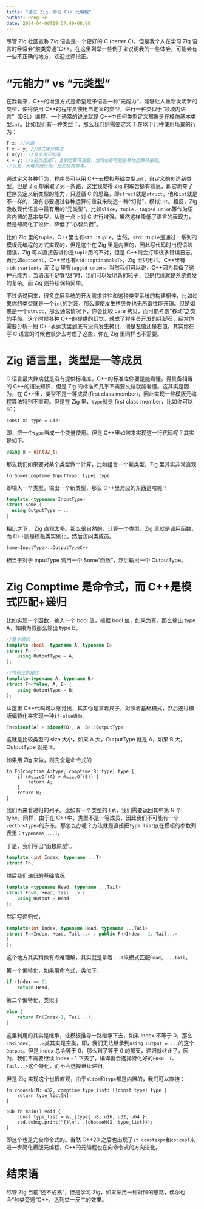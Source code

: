 ```yaml
---
title: "通过 Zig，学习 C++ 元编程"
author: Peng He
date: 2024-04-06T19:57:49+08:00
---
```


尽管 Zig 社区宣称 Zig 语言是一个更好的 C (better C)，但是我个人在学习 Zig 语言时经常会“触类旁通”C++。在这里列举一些例子来说明我的一些体会，可能会有一些不正确的地方，欢迎批评指正。

# “元能力” vs “元类型”

在我看来，C++的增强方式是希望赋予语言一种“元能力”，能够让人重新发明新的类型，使得使用 C++的程序员使用自定义的类型，进行一种类似于“领域内语言”（DSL）编程。一个通常的说法就是 C++中任何类型定义都像是在模仿基本类型`int`。比如我们有一种类型 T，那么我们则需要定义 T 在以下几种使用场景的行为：

```C++
T x; //构造
T x = y; //隐式拷贝构造
T x{y}; //显示拷贝构造
x = y; //x的类型是T，复制运算符重载，当然也有可能是移动运算符重载。
//以及一大堆其他行为，比如析构等等。
```

通过定义各种行为，程序员可以用 C++去模拟基础类型`int`，自定义的创造新类型。但是 Zig 却采取了另一条路，这里我觉得 Zig 的取舍挺有意思，即它剥夺了程序员定义新类型的能力，只遵循 C 的思路，即`struct`就是`struct`，他和`int`就是不一样的，没有必要通过各种运算符重载来制造一种“幻觉”，模拟`int`。相反，Zig 吸收现代语言中最有用的“元类型”，比如`slice`，`tuple`，`tagged union`等作为语言内置的基本类型，从这一点上对 C 进行增强。虽然这样降低了语言的表现力，但是却简化了设计，降低了“心智负担”。

比如 Zig 里的`tuple`，C++里也有`std::tuple`。当然，`std::tuple`是通过一系列的模板元编程的方式实现的，但是这个在 Zig 里是内置的，因此写代码时出现语法错误，Zig 可以直接告诉你是`tuple`用的不对，但是 C++则会打印很多错误日志。再比如`optional`，C++里也有`std::optinonal<T>`，Zig 里只用`?T`。C++里有`std::variant`，而 Zig 里有`tagged union`。当然我们可以说，C++因为具备了这种元能力，当语法不足够“甜”时，我们可以发明新的轮子，但是代价就是系统愈发的复杂。而 Zig 则持续保持简单。

不过话说回来，很多底层系统的开发需求往往和这种类型系统的构建相悖，比如如果你的类型就是一个`int`的封装，那么即使发生拷贝你也无所谓性能开销。但是如果是一个`struct`，那么通常情况下，你会比较 care 拷贝，而可能考虑“移动”之类的手段。这个时候各种 C++的提供的幻觉，就成了程序员开发的绊脚石，经常你需要分析一段 C++表达式里到底有没有发生拷贝，他是左值还是右值，其实你在写 C 语言的时候也很少去考虑了这些，你在 Zig 里同样也不需要。

# Zig 语言里，类型是一等成员

C 语言最大弊病就是没有提供标准库，C++的标准库你要是能看懂，得具备相当的 C++的语法知识，但是 Zig 的标准库几乎不需要文档就能看懂。这其实是因为，在 C++里，类型不是一等成员(first class member)，因此实现一些模版元编程算法特别不直观。但是在 Zig 里，`type`就是 first class member，比如你可以写：

```zig
const x: type = u32;
```

即，把一个`type`当成一个变量使用。但是 C++里如何来实现这一行代码呢？其实是如下。

```C++
using x = uint32_t;
```

那么我们如果要对某个类型做个计算，比如组合一个新类型，Zig 里其实非常直观

```Zig
fn Some(comptime InputType: type) type
```

即输入一个类型，输出一个新类型，那么 C++里对应的东西是啥呢？

```C++
template <typename InputType>
struct Some {
  using OutputType = ...
}
```

相比之下， Zig 直观太多。那么很自然的，计算一个类型，Zig 里就是调用函数，而 C++则是模板类实例化，然后访问类成员。

```C++
Some<InputType>::OutputTypeC++
```

相当于对于 InputType 调用一个 Some“函数”，然后输出一个 OutputType。

# Zig Comptime 是命令式，而 C++是模式匹配+递归

比如实现一个函数，输入一个 bool 值，根据 bool 值，如果为真，那么输出 type A，如果为假那么输出 type B。

```C++
//基本模式
template <bool, typename A, typename B>
struct Fn {
	using OutputType = A;
};

//特例化的模式
template<typename A, typename B>
struct Fn<false, A, B> {
	using OutputType = B;
};
```

从这里 C++代码可以感觉出，其实你是拿着尺子，对照着基础模式，然后通过模版偏特化来实现一种`if-else语句`。

```C++
Fn<sizeof(A) > sizeof(B), A, B>::OutputType
```

这就是比较类型的 size 大小，如果 A 大，OutputType 就是 A，如果 B 大，OutputType 就是 B。

如果用 Zig 来做，则完全是命令式的

```Zig
fn Fn(comptime A:type, comptime B: type) type {
	if (@sizeOf(A) > @sizeOf(B)) {
		return A;
	}
	return B;
}
```

我们再来看递归的列子。比如有一个类型的 list，我们需要返回其中第 N 个 type。同样，由于在 C++中，类型不是一等成员，因此我们不可能有一个`vector<type>`的东东。那怎么办呢？方法就是直接把`type list`放在模板的参数列表里：`typename ...T`。

于是，我们写出“函数原型”。

```C++
template <int Index, typename ...T>
struct Fn;
```

然后我们递归的基础情况

```C++
template <typename Head, typename ...Tail>
struct Fn<0, Head, Tail...> {
	using Output = Head;
};
```

然后写递归式，

```C++
template<int Index, typename Head, typename ...Tail>
struct Fn<Index, Head, Tail...> : public Fn<Index - 1, Tail...>
{
};
```

这个地方其实稍微有点难理解，其实就是拿着`...T`来模式匹配`Head, ...Tail`。

第一个偏特化，如果用命令式，类似于，

```C++
if (Index == 0)
    return Head;
```

第二个偏特化，类似于

```C++
else {
	return Fn(Index-1, Tail...);
}
```

这里利用的其实是继承，让模板推导一路继承下去，如果 Index 不等于 0，那么`Fn<Index, ...>`类其实是空类，即，我们无法继承到`using Output = ...`的这个`Output`。但是 index 总会等于 0，那么到了等于 0 的那天，递归就终止了，因为，我们不需要继续 Index - 1 下去了，编译器会选择特化好的`Fn<0, T，Tail...>`这个特化，而不会选择继续递归。

但是 Zig 实现这个也很直观，由于`slice`和`type`都是内置的，我们可以直接：

```Zig
fn chooseN(N: u32, comptime type_list: []const type) type {
    return type_list[N];
}

pub fn main() void {
    const type_list = &[_]type{ u8, u16, u32, u64 };
    std.debug.print("{}\n", .{chooseN(2, type_list)});
}
```

即这个也是完全命令式的。当然 C++20 之后也出现了`if constexpr`和`concept`来进一步简化模版元编程，C++的元编程也在向命令式的方向进化。

# 结束语

尽管 Zig 目前“还不成熟”，但是学习 Zig，如果采用一种对照的思路，偶尔也会“触类旁通”C++，达到举一反三的效果。
